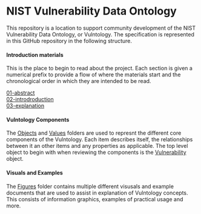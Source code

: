 # NIST Vulnerability Data Ontology

This repository is a location to support community development of the NIST Vulnerability Data Ontology, or Vulntology.
The specification is represented in this GitHub repository in the following structure. 


#### Introduction materials

This is the place to begin to read about the project. Each section is given a numerical prefix to provide a flow of where the materials start and the chronological order in which they are intended to be read. <br />

[01-abstract](/introduction/01-abstract.md) <br />
[02-introdroduction](/introduction/01-intrdroduction.md) <br />
[03-explanation](/introduction/01-explanation.md)

#### Vulntology Components
The [Objects](/objects) and [Values](/values) folders are used to represnt the different core components of the Vulntology. Each item describes itself, the relationships between it an other items and any properties as applicable. The top level object to begin with when reviewing the components is the [Vulnerability](/objects/vulnerability.md) object.

#### Visuals and Examples
The [Figures](/figures) folder contains multiple different visusals and example documents that are used to assist in explanation of Vulntology concepts. This consists of information graphics, examples of practical usage and more. 


